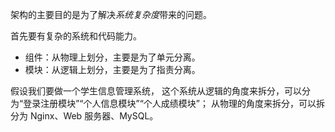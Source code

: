 
架构的主要目的是为了解决*系统复杂度*带来的问题。

首先要有复杂的系统和代码能力。

- 组件：从物理上划分，主要是为了单元分离。
- 模块：从逻辑上划分，主要是为了指责分离。

假设我们要做一个学生信息管理系统，
这个系统从逻辑的角度来拆分，可以分为“登录注册模块”“个人信息模块”“个人成绩模块”；
从物理的角度来拆分，可以拆分为 Nginx、Web 服务器、MySQL。